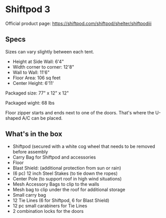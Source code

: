 # Shiftpod 3

Official product page: <https://shiftpod.com/shiftpod/shelter/shiftpodiii>

## Specs

Sizes can vary slightly between each tent.

 - Height at Side Wall: 6'4"
 - Width corner to corner: 12'8"
 - Wall to Wall: 11'6"
 - Floor Area: 106 sq feet
 - Center Height: 6'11'


Packaged size: 77" x 12" x 12"

Packaged wight: 68 lbs

Floor zipper starts and ends next to one of the doors. That's where the U-shaped A/C can be placed. 

## What's in the box

 - Shiftpod (secured with a white cog wheel that needs to be removed before assembly
 - Carry Bag for Shiftpod and accessories
 - Floor
 - Blast Shield: (additional protection from sun or rain)
 - (6 pc) 12 inch Steel Stakes (to tie down the ropes)
 - Center Pole (to support roof in high wind situations)
 - Mesh Accessory Bags to clip to the walls
 - Mesh bag to clip under the roof for additional storage
 - Small carry bag
 - 12 Tie Lines (6 for Shiftpod, 6 for Blast Shield)
 - 12 pc small carabiners for Tie Lines
 - 2 combination locks for the doors

